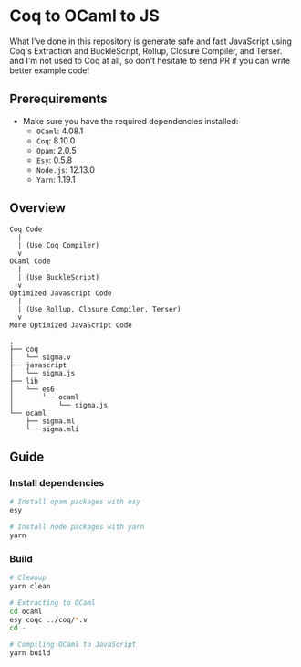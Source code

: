 # Coq to OCaml to JS

What I've done in this repository is generate safe and fast JavaScript using
Coq's Extraction and BuckleScript, Rollup, Closure Compiler, and Terser. and I'm
not used to Coq at all, so don't hesitate to send PR if you can write better
example code!

## Prerequirements

- Make sure you have the required dependencies installed:
  - `OCaml`: 4.08.1
  - `Coq`: 8.10.0
  - `Opam`: 2.0.5
  - `Esy`: 0.5.8
  - `Node.js`: 12.13.0
  - `Yarn`: 1.19.1

## Overview

```
Coq Code
  |
  | (Use Coq Compiler)
  v
OCaml Code
  |
  | (Use BuckleScript)
  v
Optimized Javascript Code
  |
  | (Use Rollup, Closure Compiler, Terser)
  v
More Optimized JavaScript Code
```

```
.
├── coq
│   └── sigma.v
├── javascript
│   └── sigma.js
├── lib
│   └── es6
│       └── ocaml
│           └── sigma.js
└── ocaml
    ├── sigma.ml
    └── sigma.mli
```

## Guide

### Install dependencies

```bash
# Install opam packages with esy
esy

# Install node packages with yarn
yarn
```

### Build

```bash
# Cleanup
yarn clean

# Extracting to OCaml
cd ocaml
esy coqc ../coq/*.v
cd -

# Compiling OCaml to JavaScript
yarn build
```
